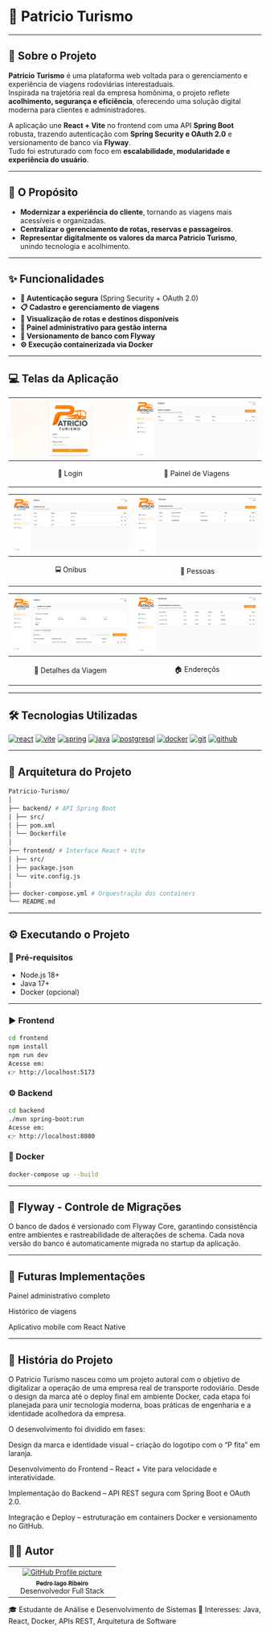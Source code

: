 # 🚌 Patricio Turismo  

---

## 📄 Sobre o Projeto  
**Patricio Turismo** é uma plataforma web voltada para o gerenciamento e experiência de viagens rodoviárias interestaduais.  
Inspirada na trajetória real da empresa homônima, o projeto reflete **acolhimento, segurança e eficiência**, oferecendo uma solução digital moderna para clientes e administradores.  

A aplicação une **React + Vite** no frontend com uma API **Spring Boot** robusta, trazendo autenticação com **Spring Security e OAuth 2.0** e versionamento de banco via **Flyway**.  
Tudo foi estruturado com foco em **escalabilidade, modularidade e experiência do usuário**.

---

## 🎯 O Propósito  

- **Modernizar a experiência do cliente**, tornando as viagens mais acessíveis e organizadas.  
- **Centralizar o gerenciamento de rotas, reservas e passageiros**.  
- **Representar digitalmente os valores da marca Patricio Turismo**, unindo tecnologia e acolhimento.  

---

## ✨ Funcionalidades  

- **🔐 Autenticação segura** (Spring Security + OAuth 2.0)  
- **📋 Cadastro e gerenciamento de viagens**  
- **🚌 Visualização de rotas e destinos disponíveis**  
- **👥 Painel administrativo para gestão interna**  
- **💾 Versionamento de banco com Flyway**  
- **⚙️ Execução containerizada via Docker**  

---

## 💻 Telas da Aplicação  
| ![Tela de Login](./printsTela/login.png) | ![Tela de Viagens](./printsTela/viagens.png) |  
|-----------------------------------------|-------------------------------------------|  
| <p align="center">🔐 Login</p> | <p align="center">🧭 Painel de Viagens</p> |  

| ![Painel de Onibus](./printsTela/Onibus.png) | ![Página de pessoas](./printsTela/pessoas.png) |  
|-----------------------------------------|---------------------------------------------|  
| <p align="center">🚍 Onibus</p> | <p align="center">👬 Pessoas</p> |

| ![Painel de Detalhes da Viagem](./printsTela/viagemDetalhes.png) | ![Página de enderecos](./printsTela/enderecos.png) |  
|-----------------------------------------|---------------------------------------------|  
| <p align="center">🚌 Detalhes da Viagem</p> | <p align="center">🏠 Endereçõs</p> |

---

## 🛠️ Tecnologias Utilizadas  
<div style="display: inline_block">
  <a href="#"><img alt="react" src="https://img.shields.io/badge/React-20232A?style=for-the-badge&logo=react&logoColor=61DAFB" /></a>
  <a href="#"><img alt="vite" src="https://img.shields.io/badge/Vite-646CFF?style=for-the-badge&logo=vite&logoColor=white" /></a>
  <a href="#"><img alt="spring" src="https://img.shields.io/badge/Spring Boot-6DB33F?style=for-the-badge&logo=springboot&logoColor=white" /></a>
  <a href="#"><img alt="java" src="https://img.shields.io/badge/Java-ED8B00?style=for-the-badge&logo=openjdk&logoColor=white" /></a>
  <a href="#"><img alt="postgresql" src="https://img.shields.io/badge/PostgreSQL-316192?style=for-the-badge&logo=postgresql&logoColor=white" /></a>
  <a href="#"><img alt="docker" src="https://img.shields.io/badge/Docker-2496ED?style=for-the-badge&logo=docker&logoColor=white" /></a>
  <a href="#"><img alt="git" src="https://img.shields.io/badge/GIT-E44C30?style=for-the-badge&logo=git&logoColor=white"></a>
  <a href="#"><img alt="github" src="https://img.shields.io/badge/GitHub-100000?style=for-the-badge&logo=github&logoColor=white"></a>
</div>  

---

## 🧩 Arquitetura do Projeto  
```bash
Patricio-Turismo/
│
├── backend/ # API Spring Boot
│ ├── src/
│ ├── pom.xml
│ └── Dockerfile
│
├── frontend/ # Interface React + Vite
│ ├── src/
│ ├── package.json
│ └── vite.config.js
│
├── docker-compose.yml # Orquestração dos containers
└── README.md
```

---

## ⚙️ Executando o Projeto  

### 🔧 Pré-requisitos
- Node.js 18+  
- Java 17+  
- Docker (opcional)  

---

### ▶️ Frontend
```bash
cd frontend
npm install
npm run dev
Acesse em:
👉 http://localhost:5173
```

### ⚙️ Backend
```bash
cd backend
./mvn spring-boot:run
Acesse em:
👉 http://localhost:8080
```
### 🐳 Docker
```bash
docker-compose up --build
```
---

## 🧠 Flyway - Controle de Migrações

O banco de dados é versionado com Flyway Core, garantindo consistência entre ambientes e rastreabilidade de alterações de schema.
Cada nova versão do banco é automaticamente migrada no startup da aplicação.

---

## 🧭 Futuras Implementações

 Painel administrativo completo

 Histórico de viagens

 Aplicativo mobile com React Native

 ---

## 🧱 História do Projeto

O Patricio Turismo nasceu como um projeto autoral com o objetivo de digitalizar a operação de uma empresa real de transporte rodoviário.
Desde o design da marca até o deploy final em ambiente Docker, cada etapa foi planejada para unir tecnologia moderna, boas práticas de engenharia e a identidade acolhedora da empresa.

O desenvolvimento foi dividido em fases:

Design da marca e identidade visual – criação do logotipo com o “P fita” em laranja.

Desenvolvimento do Frontend – React + Vite para velocidade e interatividade.

Implementação do Backend – API REST segura com Spring Boot e OAuth 2.0.

Integração e Deploy – estruturação em containers Docker e versionamento no GitHub.

## 👨‍💻 Autor
<table> <tr> <td align="center" width="200"><a href="https://github.com/pedro-iago"><img src="https://avatars.githubusercontent.com/u/151461327?v=4" width="120" alt="GitHub Profile picture"/><br><sub><b>Pedro Iago Ribeiro</b></sub></a><br>Desenvolvedor Full Stack</td> </tr> </table>

🎓 Estudante de Análise e Desenvolvimento de Sistemas
💬 Interesses: Java, React, Docker, APIs REST, Arquitetura de Software

